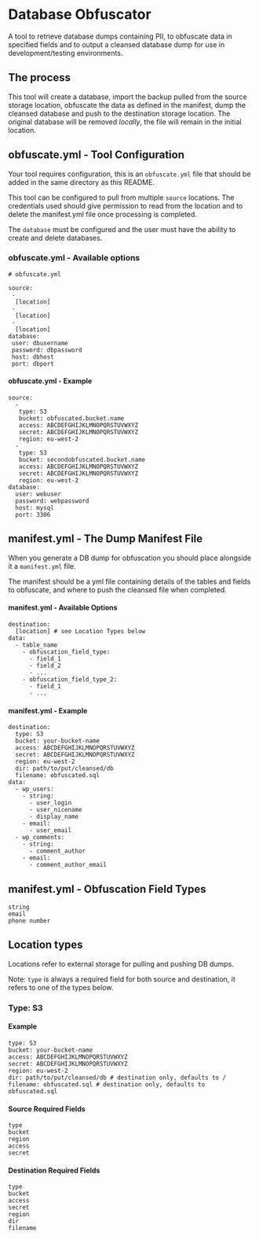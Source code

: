 # Database Obfuscator
A tool to retrieve database dumps containing PII, to obfuscate data in specified fields and to output a cleansed database dump for use in development/testing environments.


## The process
This tool will create a database, import the backup pulled from the source storage location, obfuscate the data as defined in the manifest, dump the cleansed database and push to the destination storage location.
The original database will be removed _locally_, the file will remain in the initial location. 


## obfuscate.yml - Tool Configuration
Your tool requires configuration, this is an `obfuscate.yml` file that should be added in the same directory as this README.

This tool can be configured to pull from multiple `source` locations. The credentials used should give permission to read from the location and to delete the manifest.yml file once processing is completed.

The `database` must be configured and the user must have the ability to create and delete databases.

### obfuscate.yml - Available options
```
# obfuscate.yml

source:
 -
  [location]
 -
  [location]
 -
  [location]
database:
 user: dbusername
 password: dbpassword
 host: dbhost
 port: dbport
```

#### obfuscate.yml - Example
```
source:
  -
   type: S3
   bucket: obfuscated.bucket.name
   access: ABCDEFGHIJKLMNOPQRSTUVWXYZ
   secret: ABCDEFGHIJKLMNOPQRSTUVWXYZ
   region: eu-west-2
  -
   type: S3
   bucket: secondobfuscated.bucket.name
   access: ABCDEFGHIJKLMNOPQRSTUVWXYZ
   secret: ABCDEFGHIJKLMNOPQRSTUVWXYZ
   region: eu-west-2
database:
  user: webuser
  password: webpassword
  host: mysql
  port: 3306
```


## manifest.yml - The Dump Manifest File
When you generate a DB dump for obfuscation you should place alongside it a `manifest.yml` file.

The manifest should be a yml file containing details of the tables and fields to obfuscate, and where to push the cleansed file when completed.

#### manifest.yml - Available Options
```
destination:
  [location] # see Location Types below
data:
  - table_name
    - obfuscation_field_type:
      - field_1
      - field_2
      - ...
    - obfuscation_field_type_2:
      - field_1
      - ...
```

#### manifest.yml - Example
```
destination:
  type: S3
  bucket: your-bucket-name
  access: ABCDEFGHIJKLMNOPQRSTUVWXYZ
  secret: ABCDEFGHIJKLMNOPQRSTUVWXYZ
  region: eu-west-2
  dir: path/to/put/cleansed/db
  filename: obfuscated.sql
data:
  - wp_users:
    - string:
      - user_login
      - user_nicename
      - display_name
    - email:
      - user_email
  - wp_comments:
    - string:
      - comment_author
    - email:
      - comment_author_email
```

## manifest.yml - Obfuscation Field Types
```
string
email
phone number
```




## Location types
Locations refer to external storage for pulling and pushing DB dumps.

Note: `type` is always a required field for both source and destination, it refers to one of the types below.

### Type: S3
#### Example
```
type: S3
bucket: your-bucket-name
access: ABCDEFGHIJKLMNOPQRSTUVWXYZ
secret: ABCDEFGHIJKLMNOPQRSTUVWXYZ
region: eu-west-2
dir: path/to/put/cleansed/db # destination only, defaults to /
filename: obfuscated.sql # destination only, defaults to obfuscated.sql
```

#### Source Required Fields
```
type
bucket
region
access
secret
```

#### Destination Required Fields
```
type
bucket
access
secret
region
dir
filename
```


